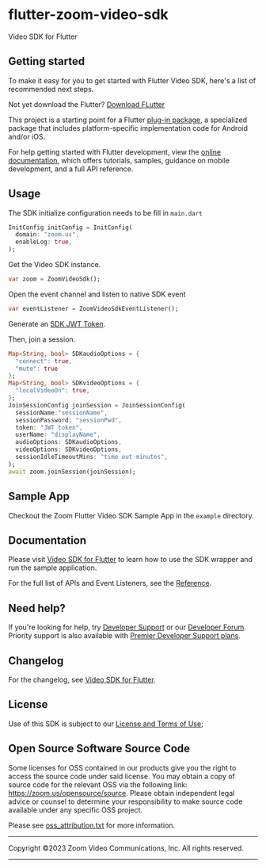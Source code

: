 # flutter-zoom-video-sdk

Video SDK for Flutter

## Getting started

To make it easy for you to get started with Flutter Video SDK, here's a list of recommended next steps.

Not yet download the Flutter? [Download FLutter](https://docs.flutter.dev/get-started/install)

This project is a starting point for a Flutter
[plug-in package](https://flutter.dev/developing-packages/),
a specialized package that includes platform-specific implementation code for
Android and/or iOS.

For help getting started with Flutter development, view the
[online documentation](https://flutter.dev/docs), which offers tutorials,
samples, guidance on mobile development, and a full API reference.


## Usage

The SDK initialize configuration needs to be fill in `main.dart`

```dart
InitConfig initConfig = InitConfig(
  domain: "zoom.us",
  enableLog: true,
);
```

Get the Video SDK instance.

```dart
var zoom = ZoomVideoSdk();
```

Open the event channel and listen to native SDK event

```dart
var eventListener = ZoomVideoSdkEventListener();
```

Generate an [SDK JWT Token](https://developers.zoom.us/docs/video-sdk/auth/).

Then, join a session.

```dart
Map<String, bool> SDKaudioOptions = {
  "connect": true, 
  "mute": true
};
Map<String, bool> SDKvideoOptions = {
  "localVideoOn": true,
};
JoinSessionConfig joinSession = JoinSessionConfig(
  sessionName:"sessionName",
  sessionPassword: "sessionPwd",
  token: "JWT token",
  userName: "displayName",
  audioOptions: SDKaudioOptions,
  videoOptions: SDKvideoOptions,
  sessionIdleTimeoutMins: "time out minutes",
);
await zoom.joinSession(joinSession);
```

## Sample App

Checkout the Zoom Flutter Video SDK Sample App in the `example` directory.

## Documentation
Please visit [Video SDK for Flutter](https://developers.zoom.us/docs/video-sdk/flutter) to learn how to use the SDK wrapper and run the sample application.

For the full list of APIs and Event Listeners, see the [Reference](https://marketplacefront.zoom.us/sdk/custom/flutter/index.html).

## Need help?

If you're looking for help, try [Developer Support](https://devsupport.zoom.us/) or our [Developer Forum](https://devforum.zoom.us). Priority support is also available with [Premier Developer Support plans](https://zoom.us/docs/en-us/developer-support-plans.html).

## Changelog

For the changelog, see [Video SDK for Flutter](https://developers.zoom.us/changelog/video-sdk/flutter/).

## License

Use of this SDK is subject to our [License and Terms of Use](https://explore.zoom.us/en/video-sdk-terms/);

## Open Source Software Source Code

Some licenses for OSS contained in our products give you the right to access the source code under said license. You may obtain a copy of source code for the relevant OSS via the following link: https://zoom.us/opensource/source. Please obtain independent legal advice or counsel to determine your responsibility to make source code available under any specific OSS project.

Please see [oss_attribution.txt](oss_attribution.txt) for more information.

---
Copyright ©2023 Zoom Video Communications, Inc. All rights reserved.

***


